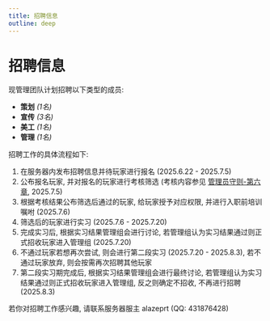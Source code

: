 ```yaml
---
title: 招聘信息
outline: deep
---
```


# 招聘信息

现管理团队计划招聘以下类型的成员:
- **策划** *(1名)*
- **宣传** *(3名)*
- **美工** *(1名)*
- **管理** *(1名)*

招聘工作的具体流程如下:
1. 在服务器内发布招聘信息并待玩家进行报名 (2025.6.22 - 2025.7.5)
2. 公布报名玩家, 并对报名的玩家进行考核筛选 (考核内容参见 [管理员守则-第六章](./training.md), 2025.7.5)
3. 根据考核结果公布筛选后通过的玩家, 给玩家授予对应权限, 并进行入职前培训嘱咐 (2025.7.6)
4. 筛选后的玩家进行实习 (2025.7.6 - 2025.7.20)
5. 完成实习后, 根据实习结果管理组会进行讨论, 若管理组认为实习结果通过则正式招收玩家进入管理组 (2025.7.20)
6. 不通过玩家若想再次尝试, 则会进行第二段实习 (2025.7.20 - 2025.8.3), 若不通过玩家放弃, 则会按需再次招聘其他玩家
7. 第二段实习期完成后, 根据实习结果管理组会进行最终讨论, 若管理组认为实习结果通过则正式招收玩家进入管理组, 反之则确定不招收, 不再进行招聘 (2025.8.3)

若你对招聘工作感兴趣, 请联系服务器服主 alazeprt (QQ: 431876428)